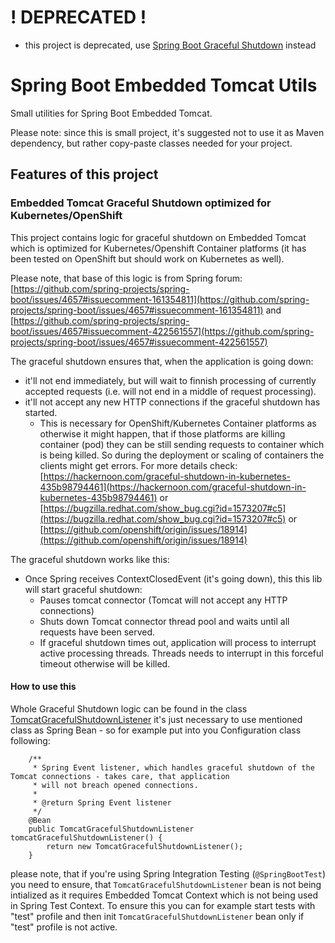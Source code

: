 # ! DEPRECATED !
* this project is deprecated, use [Spring Boot Graceful Shutdown](https://docs.spring.io/spring-boot/docs/current-SNAPSHOT/reference/htmlsingle/#web.graceful-shutdown) instead

# Spring Boot Embedded Tomcat Utils
Small utilities for Spring Boot Embedded Tomcat.

Please note: since this is small project, it's suggested not to use it
as Maven dependency, but rather copy-paste classes needed for your project.

## Features of this project
###  Embedded Tomcat Graceful Shutdown optimized for Kubernetes/OpenShift
This project contains logic for graceful shutdown on Embedded Tomcat which is optimized
for Kubernetes/Openshift Container platforms (it has been tested on OpenShift but should
work on Kubernetes as well).

Please note, that base of this logic is from Spring forum: [https://github.com/spring-projects/spring-boot/issues/4657#issuecomment-161354811](https://github.com/spring-projects/spring-boot/issues/4657#issuecomment-161354811)
and [https://github.com/spring-projects/spring-boot/issues/4657#issuecomment-422561557](https://github.com/spring-projects/spring-boot/issues/4657#issuecomment-422561557)

The graceful shutdown ensures that, when the application is going down:
* it'll not end immediately, but will wait to finnish processing of currently accepted
requests (i.e. will not end in a middle of request processing).
* it'll not accept any new HTTP connections if the graceful shutdown has started.
  * This is necessary for OpenShift/Kubernetes Container platforms as otherwise it might happen, that if
those platforms are killing container (pod) they can be still sending requests to container which
is being killed. So during the deployment or scaling of containers the clients might
get errors. For more details check: [https://hackernoon.com/graceful-shutdown-in-kubernetes-435b98794461](https://hackernoon.com/graceful-shutdown-in-kubernetes-435b98794461)
or [https://bugzilla.redhat.com/show_bug.cgi?id=1573207#c5](https://bugzilla.redhat.com/show_bug.cgi?id=1573207#c5)
or [https://github.com/openshift/origin/issues/18914](https://github.com/openshift/origin/issues/18914)

The graceful shutdown works like this:
* Once Spring receives ContextClosedEvent (it's going down), this this lib
will start graceful shutdown:
  * Pauses tomcat connector (Tomcat will not accept any HTTP connections)
  * Shuts down Tomcat connector thread pool and waits until all requests have been served.
  * If graceful shutdown times out, application will process to interrupt active processing threads. Threads needs to interrupt in this forceful timeout otherwise will be killed.

#### How to use this
Whole Graceful Shutdown logic can be found in the class [TomcatGracefulShutdownListener](src/main/java/com/phajek/springbootutils/tomcat/TomcatGracefulShutdownListener.java)
it's just necessary to use mentioned class as Spring Bean - so for example put into you
Configuration class following:
```
    /**
     * Spring Event listener, which handles graceful shutdown of the Tomcat connections - takes care, that application
     * will not breach opened connections.
     *
     * @return Spring Event listener
     */
    @Bean
    public TomcatGracefulShutdownListener tomcatGracefulShutdownListener() {
        return new TomcatGracefulShutdownListener();
    }
```
please note, that if you're using Spring Integration Testing (`@SpringBootTest`) you
need to ensure, that `TomcatGracefulShutdownListener` bean is not being intialized as
it requires Embedded Tomcat Context which is not being used in Spring Test Context.
To ensure this you can for example start tests with "test" profile and then init `TomcatGracefulShutdownListener` bean
only if "test" profile is not active.

